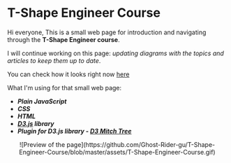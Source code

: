 # T-Shape Engineer Course

Hi everyone,
This is a small web page for introduction and navigating through the **T-Shape Engineer course**.

I will continue working on this page: *updating diagrams with the topics and articles to keep them up to date*.
   
You can check how it looks right now [here](https://ghost-rider-gu.github.io/T-Shape-Engineer-Course/)  

What I'm using for that small web page:
 - ***Plain JavaScript***
 - ***CSS***
 - ***HTML***
 - ***[D3.js](https://d3js.org/) library***
 - ***Plugin for D3.js library - [D3 Mitch Tree](https://github.com/deltoss/d3-mitch-tree)***

<p align="center">
![Preview of the page](https://github.com/Ghost-Rider-gu/T-Shape-Engineer-Course/blob/master/assets/T-Shape-Engineer-Course.gif)
</p>